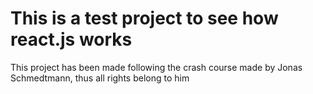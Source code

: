 # This is a test project to see how react.js works

This project has been made following the crash course made by Jonas Schmedtmann, thus all rights belong to him


